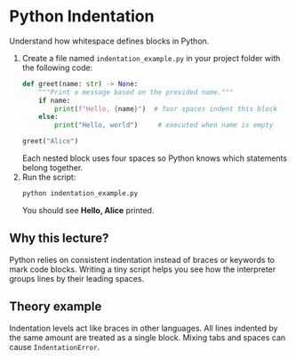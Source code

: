 # Python Indentation

Understand how whitespace defines blocks in Python.

1. Create a file named `indentation_example.py` in your project folder with the following code:
   ```python
   def greet(name: str) -> None:
       """Print a message based on the provided name."""
       if name:
           print(f"Hello, {name}")  # four spaces indent this block
       else:
           print("Hello, world")     # executed when name is empty

   greet("Alice")
   ```
   Each nested block uses four spaces so Python knows which statements belong together.
2. Run the script:
   ```bash
   python indentation_example.py
   ```
   You should see **Hello, Alice** printed.

## Why this lecture?

Python relies on consistent indentation instead of braces or keywords to mark code blocks. Writing a tiny script helps you see how the interpreter groups lines by their leading spaces.

## Theory example
Indentation levels act like braces in other languages. All lines indented by the same amount are treated as a single block. Mixing tabs and spaces can cause `IndentationError`.
